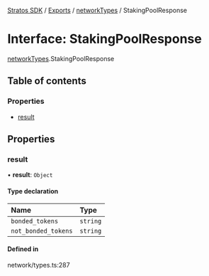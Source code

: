[Stratos SDK](../README.md) / [Exports](../modules.md) / [networkTypes](../modules/networkTypes.md) / StakingPoolResponse

# Interface: StakingPoolResponse

[networkTypes](../modules/networkTypes.md).StakingPoolResponse

## Table of contents

### Properties

- [result](networkTypes.StakingPoolResponse.md#result)

## Properties

### result

• **result**: `Object`

#### Type declaration

| Name | Type |
| :------ | :------ |
| `bonded_tokens` | `string` |
| `not_bonded_tokens` | `string` |

#### Defined in

network/types.ts:287
